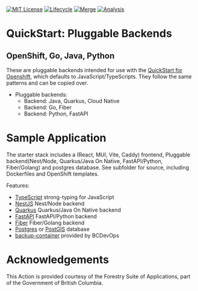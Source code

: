 [![MIT License](https://img.shields.io/github/license/bcgov/quickstart-openshift-backends.svg)](/LICENSE.md)
[![Lifecycle](https://img.shields.io/badge/Lifecycle-Experimental-339999)](https://github.com/bcgov/repomountie/blob/master/doc/lifecycle-badges.md)
[![Merge](https://github.com/bcgov/quickstart-openshift-backends/actions/workflows/merge.yml/badge.svg)](https://github.com/bcgov/quickstart-openshift/actions/workflows/merge.yml)
[![Analysis](https://github.com/bcgov/quickstart-openshift-backends/actions/workflows/analysis.yml/badge.svg)](https://github.com/bcgov/quickstart-openshift/actions/workflows/analysis.yml)

# QuickStart: Pluggable Backends

## OpenShift, Go, Java, Python

These are pluggable backends intended for use with the [QuickStart for Openshift](https://github.com/bcgov/quickstart-openshift), which defaults to JavaScript/TypeScripts.  They follow the same patterns and can be copied over.

* Pluggable backends:
    * Backend: Java, Quarkus, Cloud Native
    * Backend: Go, Fiber
    * Backend: Python, FastAPI

# Sample Application

The starter stack includes a (React, MUI, Vite, Caddy) frontend, Pluggable backend(Nest/Node, Quarkus/Java On Native, FastAPI/Python, Fiber/Golang) and postgres database.  See subfolder for source, including Dockerfiles and OpenShift templates.

Features:
* [TypeScript](https://www.typescriptlang.org/) strong-typing for JavaScript
* [NestJS](https://docs.nestjs.com) Nest/Node backend
* [Quarkus](https://quarkus.io/) Quarkus/Java On Native backend
* [FastAPI](https://fastapi.tiangolo.com/) FastAPI/Python backend
* [Fiber](https://gofiber.io/) Fiber/Golang backend
* [Postgres](https://www.postgresql.org/) or [PostGIS](https://postgis.net/) database
* [backup-container](https://github.com/BCDevOps/backup-container) provided by BCDevOps

# Acknowledgements

This Action is provided courtesy of the Forestry Suite of Applications, part of the Government of British Columbia.

